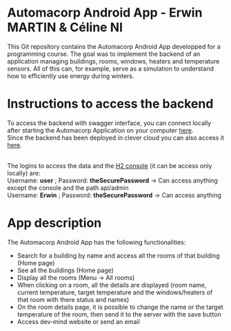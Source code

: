 # Automacorp Android App - Erwin MARTIN & Céline NI

This Git repository contains the Automacorp Android App developped for a programming course.
The goal was to implement the backend of an application managing buildings, rooms, windows, heaters and temperature sensors.
All of this can, for example, serve as a simulation to understand how to efficiently use energy during winters.

# Instructions to access the backend

To access the backend with swagger interface, you can connect locally after starting the Automacorp Application on your computer [here](http://localhost:8080/swagger-ui/index.html).<br>
Since the backend has been deployed in clever cloud you can also access it [here](http://automacorp-erwin-martin.cleverapps.io/swagger-ui/index.html). <br> <br>

The logins to access the data and the [H2 console](http://localhost:8080/console) (it can be access only locally) are:
<br>Username: <b>user</b> ; Password: <b>theSecurePassword</b> -> Can access anything except the console and the path api/admin
<br>Username: <b>Erwin</b> ; Password: <b>theSecurePassword</b> -> Can access anything

# App description

The Automacorp Android App has the following functionalities:
- Search for a building by name and access all the rooms of that building (Home page)
- See all the buildings (Home page)
- Display all the rooms (Menu -> All rooms)
- When clicking on a room, all the details are displayed (room name, current temperature, target temperature and the windows/heaters of that room with there status and names)
- On the room details page, it is possible to change the name or the target temperature of the room, then send it to the server with the save button
- Access dev-mind website or send an email